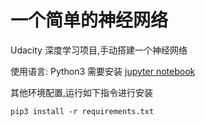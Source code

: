 # 一个简单的神经网络

Udacity 深度学习项目,手动搭建一个神经网络

使用语言: Python3
需要安装 [jupyter notebook](https://github.com/jupyter/notebook)

其他环境配置,运行如下指令进行安装
```
pip3 install -r requirements.txt
```
